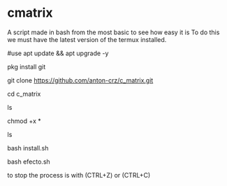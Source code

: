 # cmatrix
A script made in bash from the most basic to see how easy it is
To do this we must have the latest version of the termux installed.

#use
apt update && apt upgrade -y

pkg install git

git clone https://github.com/anton-crz/c_matrix.git

cd c_matrix

ls

chmod +x *

ls

bash install.sh

bash efecto.sh

to stop the process is with (CTRL+Z) or (CTRL+C)

